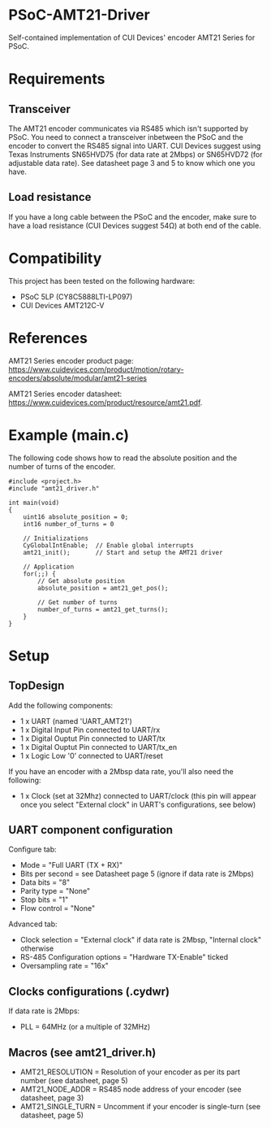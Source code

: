 # PSoC-AMT21-Driver
Self-contained implementation of CUI Devices' encoder AMT21 Series for PSoC.

# Requirements
## Transceiver
The AMT21 encoder communicates via RS485 which isn't supported by PSoC. You need to connect a transceiver inbetween the PSoC and the encoder to convert the RS485 signal into UART. CUI Devices suggest using Texas Instruments SN65HVD75 (for data rate at 2Mbps) or SN65HVD72 (for adjustable data rate). See datasheet page 3 and 5 to know which one you have.

## Load resistance
If you have a long cable between the PSoC and the encoder, make sure to have a load resistance (CUI Devices suggest 54Ω) at both end of the cable.

# Compatibility
This project has been tested on the following hardware:
* PSoC 5LP (CY8C5888LTI-LP097)
* CUI Devices AMT212C-V

# References
AMT21 Series encoder product page: https://www.cuidevices.com/product/motion/rotary-encoders/absolute/modular/amt21-series

AMT21 Series encoder datasheet: https://www.cuidevices.com/product/resource/amt21.pdf.

# Example (main.c)
The following code shows how to read the absolute position and the number of turns of the encoder.

    #include <project.h>
    #include "amt21_driver.h"
    
    int main(void)
    {
        uint16 absolute_position = 0;
        int16 number_of_turns = 0
        
        // Initializations
        CyGlobalIntEnable;  // Enable global interrupts
        amt21_init();       // Start and setup the AMT21 driver
        
        // Application
        for(;;) {
            // Get absolute position
            absolute_position = amt21_get_pos();
            
            // Get number of turns
            number_of_turns = amt21_get_turns();
        }
    }

# Setup
## TopDesign
Add the following components:
* 1 x UART (named 'UART_AMT21')
* 1 x Digital Input Pin connected to UART/rx
* 1 x Digital Ouptut Pin connected to UART/tx
* 1 x Digital Ouptut Pin connected to UART/tx_en
* 1 x Logic Low '0' connected to UART/reset

If you have an encoder with a 2Mbsp data rate, you'll also need the following:
* 1 x Clock (set at 32Mhz) connected to UART/clock (this pin will appear once you select "External clock" in UART's configurations, see below)

## UART component configuration
Configure tab:
* Mode = "Full UART (TX + RX)"
* Bits per second = see Datasheet page 5 (ignore if data rate is 2Mbps)
* Data bits = "8"
* Parity type = "None"
* Stop bits = "1"
* Flow control = "None"

Advanced tab:
* Clock selection = "External clock" if data rate is 2Mbsp, "Internal clock" otherwise
* RS-485 Configuration options = "Hardware TX-Enable" ticked
* Oversampling rate = "16x"

## Clocks configurations (.cydwr)
If data rate is 2Mbps:
* PLL = 64MHz (or a multiple of 32MHz)

## Macros (see amt21_driver.h)
* AMT21_RESOLUTION = Resolution of your encoder as per its part number (see datasheet, page 5)
* AMT21_NODE_ADDR = RS485 node address of your encoder (see datasheet, page 3)
* AMT21_SINGLE_TURN = Uncomment if your encoder is single-turn (see datasheet, page 5)
